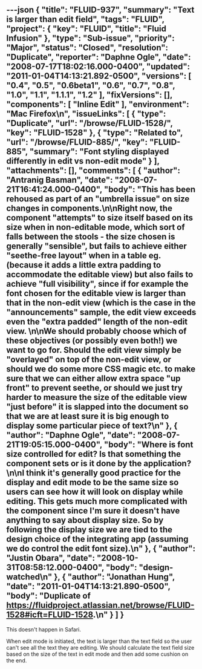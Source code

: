 ---json
{
  "title": "FLUID-937",
  "summary": "Text is larger than edit field",
  "tags": "FLUID",
  "project": {
    "key": "FLUID",
    "title": "Fluid Infusion"
  },
  "type": "Sub-issue",
  "priority": "Major",
  "status": "Closed",
  "resolution": "Duplicate",
  "reporter": "Daphne Ogle",
  "date": "2008-07-17T18:02:16.000-0400",
  "updated": "2011-01-04T14:13:21.892-0500",
  "versions": [
    "0.4",
    "0.5",
    "0.6beta1",
    "0.6",
    "0.7",
    "0.8",
    "1.0",
    "1.1",
    "1.1.1",
    "1.2"
  ],
  "fixVersions": [],
  "components": [
    "Inline Edit"
  ],
  "environment": "Mac Firefox\n",
  "issueLinks": [
    {
      "type": "Duplicate",
      "url": "/browse/FLUID-1528/",
      "key": "FLUID-1528"
    },
    {
      "type": "Related to",
      "url": "/browse/FLUID-885/",
      "key": "FLUID-885",
      "summary": "Font styling displayed differently in edit vs non-edit mode"
    }
  ],
  "attachments": [],
  "comments": [
    {
      "author": "Antranig Basman",
      "date": "2008-07-21T16:41:24.000-0400",
      "body": "This has been rehoused as part of an \"umbrella issue\" on size changes in components.\n\nRight now, the component \"attempts\" to size itself based on its size when in non-editable mode, which sort of falls between the stools - the size chosen is generally \"sensible\", but fails to achieve either \"seethe-free layout\" when in a table eg. (because it adds a little extra padding to accommodate the editable view) but also fails to achieve \"full visibility\", since if for example the font chosen for the editable view is larger than that in the non-edit view (which is the case in the \"announcements\" sample, the edit view exceeds even the \"extra padded\" length of the non-edit view.&#x20;\n\nWe should probably choose which of these objectives (or possibly even both!) we want to go for. Should the edit view simply be \"overlayed\" on top of the non-edit view, or should we do some more CSS magic etc. to make sure that we can either allow extra space \"up front\" to prevent seethe, or should we just try harder to measure the size of the editable view \"just before\" it is slapped into the document so that we are at least sure it is big enough to display some particular piece of text?\n"
    },
    {
      "author": "Daphne Ogle",
      "date": "2008-07-21T19:05:15.000-0400",
      "body": "Where is font size controlled for edit?  Is that something the component sets or is it done by the application? &#x20;\n\nI think it's generally good practice for the display and edit mode to be the same size so users can see how it will look on display while editing.  This gets much more complicated with the component since I'm sure it doesn't have anything to say about display size.  So by following the display size we are tied to the design choice of the integrating app (assuming we do control the edit font size).\n"
    },
    {
      "author": "Justin Obara",
      "date": "2008-10-31T08:58:12.000-0400",
      "body": "design-watched\n"
    },
    {
      "author": "Jonathan Hung",
      "date": "2011-01-04T14:13:21.890-0500",
      "body": "Duplicate of <https://fluidproject.atlassian.net/browse/FLUID-1528#icft=FLUID-1528>.\n"
    }
  ]
}
---
This doesn't happen in Safari.

When edit mode is initiated, the text is larger than the text field so the user can't see all the text they are editing.   We should calculate the text field size based on the size of the text in edit mode and then add some cushion on the end.

        